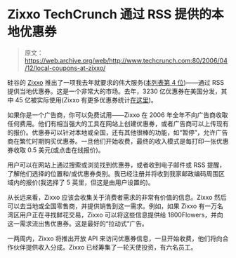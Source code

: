 # Zixxo TechCrunch 通过 RSS 提供的本地优惠券

> 原文：<https://web.archive.org/web/http://www.techcrunch.com:80/2006/04/12/local-coupons-at-zixxo/>

 [](https://web.archive.org/web/20221006204504/http://www.zixxo.com/) 硅谷的 [Zixxo](https://web.archive.org/web/20221006204504/http://www.zixxo.com/) 推出了一项我去年就要求的伟大服务([本列表第 4 位](https://web.archive.org/web/20221006204504/http://www.beta.techcrunch.com/2005/11/21/companies-id-like-to-profile-but-dont-exist/))——通过 RSS 提供当地优惠券。这是一个非常大的市场。去年，3230 亿优惠券在美国分发，其中 45 亿被实际使用(Zixxo 有更多优惠券统计[在这里](https://web.archive.org/web/20221006204504/http://www.zixxo.com/mediacenter/ZiXXo_MediaCenter_Homepage.html))。

如果你是一个广告商，你可以免费试用——Zixxo 在 2006 年全年不向广告商收取任何费用。他们有相当强大的工具在网站上创建优惠券，或者广告商可以上传现有的报价。优惠券可以针对本地或全国，还有其他很棒的功能，如“暂停”，允许广告商在繁忙时期购买优惠券。一旦他们开始收费，最终的收入模式是每打印一张优惠券收取 0.5 美元(或点击在线报价)。

用户可以在网站上通过搜索或浏览找到优惠券，或者收到电子邮件或 RSS 提醒，了解他们选择的位置和/或优惠券类别。我已经注册并将收到我家邮政编码周围区域内的报价(我选择了 5 英里，但这是由用户设置的)。

从长远来看，Zixxo 应该会收集关于消费者需求的非常有价值的信息。Zixxo 然后可以去当地或全国零售商，并提供销售到这一需求。例如，如果 Zixxo 有一万名湾区用户正在寻找鲜花交易，Zixxo 可以将这些信息提供给 1800Flowers，并向这一需求流出售优惠券。这是最好的“拉动式”广告。

一两周内，Zixxo 将推出开放 API 来访问优惠券信息，一旦开始收费，他们将向合作伙伴提供收入分成。Zixxo 已经筹集了一轮天使投资，有六名员工。